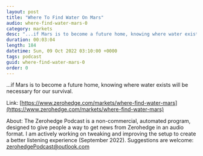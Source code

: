 ```yaml
---
layout: post
title: "Where To Find Water On Mars"
audio: where-find-water-mars-0
category: markets
desc: "...if Mars is to become a future home, knowing where water exists will be necessary for our survival."
duration: 00:03:04
length: 184
datetime: Sun, 09 Oct 2022 03:10:00 +0000
tags: podcast
guid: where-find-water-mars-0
order: 0
---
```

...if Mars is to become a future home, knowing where water exists will be necessary for our survival.

Link: [https://www.zerohedge.com/markets/where-find-water-mars](https://www.zerohedge.com/markets/where-find-water-mars)

About: The Zerohedge Podcast is a non-commercial, automated program, designed to give people a way to get news from Zerohedge in an audio format.  I am actively working on tweaking and improving the setup to create a better listening experience (September 2022).  Suggestions are welcome: [zerohedgePodcast@outlook.com](mailto:zerohedgePodcast@outlook.com)